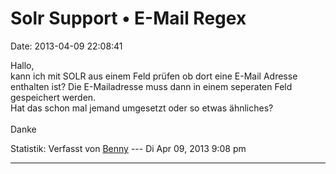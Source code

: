 Solr Support • E-Mail Regex
===========================

Date: 2013-04-09 22:08:41

Hallo,\
kann ich mit SOLR aus einem Feld prüfen ob dort eine E-Mail Adresse
enthalten ist? Die E-Mailadresse muss dann in einem seperaten Feld
gespeichert werden.\
Hat das schon mal jemand umgesetzt oder so etwas ähnliches?\
\
Danke

Statistik: Verfasst von
[Benny](http://forum.yacy-websuche.de/memberlist.php?mode=viewprofile&u=8896)
--- Di Apr 09, 2013 9:08 pm

------------------------------------------------------------------------
